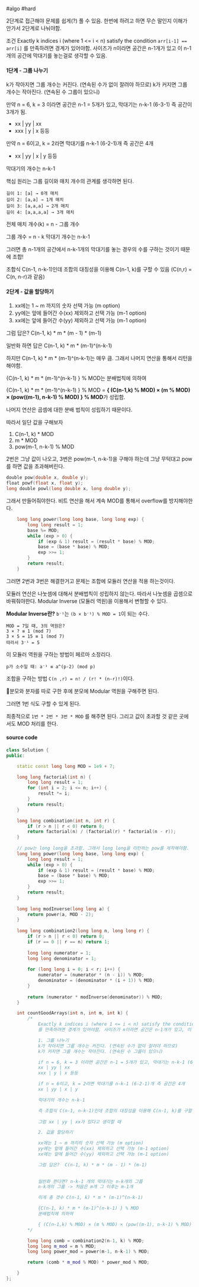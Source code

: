 #algo #hard


2단계로 접근해야 문제를 쉽게(?) 풀 수 있음. 한번에 하려고 하면 무슨 말인지 이해가 안가서 2단계로 나눠야함.

조건 Exactly k indices i (where 1 <= i < n) satisfy the condition `arr[i-1] == arr[i]`
를 만족하려면 경계가 있어야함.  사이즈가 n이라면 공간은 n-1개가 있고 이 n-1개의 공간에 막대기를 놓는걸로 생각할 수 있음.

#### 1단계 - 그룹 나누기

k가 작아지면 그룹 개수는 커진다. (연속된 수가 없이 잘려야 하므로) k가 커지면 그룹 개수는 작아진다. (연속된 수 그룹이 있으니)

만약 n = 6, k = 3 이라면 공간은 n-1 = 5개가 있고, 막대기는 n-k-1 (6-3-1) 즉 공간이 3개가 됨.
* xx | yy | xx
* xxx | y | x 등등
  
만약  n = 6이고, k = 2라면 막대기를 n-k-1 (6-2-1)개 즉 공간은 4개
* xx | yy | x | y 등등

막대기의 개수는 n-k-1

핵심 원리는 그룹 길이와 매치 개수의 관계를 생각하면 된다.

```
길이 1: [a] → 0개 매치 
길이 2: [a,a] → 1개 매치 
길이 3: [a,a,a] → 2개 매치 
길이 4: [a,a,a,a] → 3개 매치
```

전체 매치 개수(k) = n - 그룹 개수

그룹 개수 = n - k
막대기 개수는 n-k-1

그러면 총 n-1개의 공간에서 n-k-1개의 막대기를 놓는 경우의 수를 구하는 것이기 때문에 조합!

조합식 C(n-1, n-k-1)인데 조합의 대칭성을 이용해 C(n-1, k)를 구할 수 있음 (C(n,r) = C(n, n-r)과 같음)


#### 2단계 - 값을 할당하기

1. xx에는 1 ~ m 까지의 숫자 선택 가능 (m option)
2. yy에는 앞에 들어간 수(xx) 제외하고 선택 가능 (m-1 option)
3. xx에는 앞에 들어간 수(yy) 제외하고 선택 가능 (m-1 option)

그럼 답은? C(n-1, k) * m * (m - 1) * (m-1)

일반화 하면 답은 C(n-1, k) * m * (m-1)^(n-k-1)

하지만 C(n-1, k) * m * (m-1)^(n-k-1)는 매우 큼. 그래서 나머지 연산을 통해서 리턴을 해야함.

{C(n-1, k) * m * (m-1)^(n-k-1) } % MOD는 분배법칙에 의하여

{C(n-1, k) * m * (m-1)^(n-k-1) } % MOD = **{ (C(n-1,k) % MOD) × (m % MOD) × (pow((m-1), n-k-1) % MOD) } % MOD**가 성립함.

나머지 연산은 곱셈에 대한 분배 법칙이 성립하기 때문이다.

따라서 일단 값을 구해보자 

1. C(n-1, k) * MOD
2. m * MOD
3. pow(m-1, n-k-1) % MOD

2번은 그냥 값이 나오고, 3번은 pow(m-1, n-k-1)을 구해야 하는데 그냥 무턱대고 pow를 하면 값을 초과해버린다.

```cpp
double pow(double x, double y);
float powf(float x, float y);
long double powl(long double x, long double y);
```

그래서 만들어줘야한다. 비트 연산을 해서 계속 MOD를 통해서 overflow를 방지해야한다.


```cpp
    long long power(long long base, long long exp) {
        long long result = 1;
        base %= MOD;
        while (exp > 0) {
            if (exp & 1) result = (result * base) % MOD;
            base = (base * base) % MOD;
            exp >>= 1;
        }
        return result;
    }
```

그러면 2번과 3번은 해결한거고 문제는 조합에 모듈러 연산을 적용 하는것이다.

모듈러 연산은 나눗셈에 대해서 분배법칙이 성립하지 않는다. 따라서 나눗셈을 곱셈으로 바꿔줘야한다. Modular Inverse (모듈러 역원)을 이용해서 변형할 수 있다.

**Modular Inverse란?** `b⁻¹`는 `(b × b⁻¹) % MOD = 1`이 되는 수다.

```
MOD = 7일 때, 3의 역원은?
3 × ? ≡ 1 (mod 7)
3 × 5 = 15 ≡ 1 (mod 7)
따라서 3⁻¹ = 5
```

이 모듈러 역원을 구하는 방법이 페르마 소정리다.

```
p가 소수일 때: a⁻¹ ≡ a^(p-2) (mod p)
```

조합을 구하는 방법 `C(n ,r) = n! / (r! * (n-r)!)`이다.

분모와 분자를 따로 구한 후에 분모에 Modular 역원을 구해주면 된다.

그러면 1번 식도 구할 수 있게 된다.

최종적으로 `1번 * 2번 * 3번 * MOD` 를 해주면 된다. 그리고 값이 초과할 것 같은 곳에서도 MOD 처리를 한다.

#### source code

```cpp
class Solution {
public:

    static const long long MOD = 1e9 + 7;

    long long factorial(int n) {
        long long result = 1;
        for (int i = 2; i <= n; i++) {
            result *= i;
        }
        return result;
    }

    long long combination(int n, int r) {
        if (r > n || r < 0) return 0;
        return factorial(n) / (factorial(r) * factorial(n - r));
    }
    
    // pow는 long long을 초과함. 그래서 long long을 리턴하는 pow를 제작해야함.
    long long power(long long base, long long exp) {
        long long result = 1;
        while (exp > 0) {
            if (exp & 1) result = (result * base) % MOD;
            base = (base * base) % MOD;
            exp >>= 1;
        }
        return result;
    }
    
    long long modInverse(long long a) {
        return power(a, MOD - 2);
    }
    
    long long combination2(long long n, long long r) {
        if (r > n || r < 0) return 0;
        if (r == 0 || r == n) return 1;
        
        long long numerator = 1;
        long long denominator = 1;
        
        for (long long i = 0; i < r; i++) {
            numerator = (numerator * (n - i)) % MOD;
            denominator = (denominator * (i + 1)) % MOD;
        }
        
        return (numerator * modInverse(denominator)) % MOD;
    }

    int countGoodArrays(int n, int m, int k) {
        /*
            Exactly k indices i (where 1 <= i < n) satisfy the condition arr[i - 1] == arr[i]
            를 만족하려면 경계가 있어야함. 사이즈가 n이라면 공간은 n-1개가 있고, 이 n-1개의 공간에 막대기를 놓는걸로 생각할 수 있음.

            1. 그룹 나누기
            k가 작아지면 그룹 개수는 커진다. (연속된 수가 없이 잘려야 하므로)
            k가 커지면 그룹 개수는 작아진다. (연속된 수 그룹이 있으니) 

            if n = 6, k = 3 이라면 공간은 n-1 = 5개가 있고, 막대기는 n-k-1 (6-3-1) 즉 공간이 3개가 됨.
            xx | yy | xx
            xxx | y | x 등등

            if n = 6이고, k = 2라면 막대기를 n-k-1 (6-2-1)개 즉 공간은 4개
            xx | yy | x | y

            막대기의 개수는 n-k-1

            즉 조합식 C(n-1, n-k-1)인데 조합의 대칭성을 이용해 C(n-1, k)를 구할 수 있음
            
            그럼 xx | yy | xx가 있다고 생각할 때

            2. 값을 할당하기

            xx에는 1 ~ m 까지의 숫자 선택 가능 (m option)
            yy에는 앞에 들어간 수(xx) 제외하고 선택 가능 (m-1 option)
            xx에는 앞에 들어간 수(yy) 제외하고 선택 가능 (m-1 option)

            그럼 답은?  C(n-1, k) * m * (m - 1) * (m-1)
            
            
            일반화 한다면? n-k-1 개의 막대기는 n-k개의 그룹
            n-k개의 그룹 -> 처음은 m개 그 이후는 m-1개

            이게 총 갯수 C(n-1, k) * m * (m-1)^(n-k-1)

            {C(n-1, k) * m * (m-1)^(n-k-1) } % MOD
            분배법칙에 의하여

            { (C(n-1,k) % MOD) × (m % MOD) × (pow((m-1), n-k-1) % MOD) } % MOD
        */

        long long comb = combination2(n-1, k) % MOD;
        long long m_mod = m % MOD;
        long long power_mod = power(m-1, n-k-1) % MOD;

        return (comb * m_mod % MOD) * power_mod % MOD;

    }
};
```
